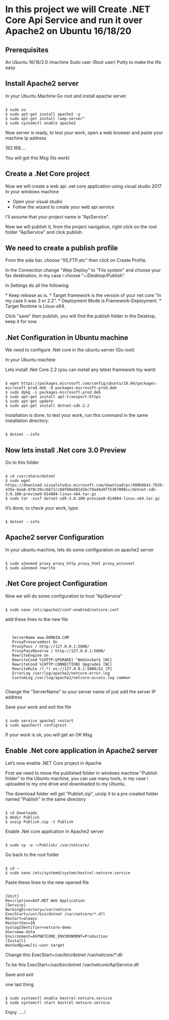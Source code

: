 # In this project we will Create .NET Core Api Service and run it over Apache2 on Ubuntu 16/18/20
## Prerequisites
An Ubuntu 16/18/2.0 /machine
Sudo user (Root user)
Putty to make the life easy

## Install Apache2 server
In your Ubuntu Machine
Go root and install apache server
<pre><code>
$ sudo su
$ sudo apt-get install apache2 -y
$ sudo apt-get install lamp-server^
$ sudo systemctl enable apache2
</code></pre>

<p>Now server is ready, to test your work, open a web browser and paste your machine Ip address</p>
192.168....
<p>You will got this Msg (Its work)</p>

## Create a .Net Core project
Now we will create a web api .net core application using visual studio 2017
In your windows machine
* Open your visual studio
* Follow the wizard to create your web api service

<p>I'll assume that your project name is "ApiService".</p>
<p>Now we will publish it, from the project navigation, right click on the root folder "ApiService" and click publish.</p>

## We need to create a publish profile
<p>From the side bar, choose "IIS,FTP,etc" then click on Create Profile.</p>
<p>In the Connection change "Wep Deploy" to "File system" and choose your fav destination, in my case i choose "~/Desktop/Publish".</p>
<p>In Settings do all the following:</p>
* Keep release as is.
* Target framework is the version of your net core "In my case it was 3 or 2.2".
* Deployment Mode is Framework-Deployment.
* Target Runtime is Linux-x64.

<p>Click "save" then publish, you will find the publish folder in the Desktop, keep it for now.</p>

## .Net Configuration in Ubuntu machine
<p>We need to configure .Net core in the ubuntu server (Go root)</p>
<p>In your Ubuntu machine</p>
<p>Lets install .Net Core 2.2 (you can install any latest framework toy want)</p>
<pre><code>
$ wget https://packages.microsoft.com/config/ubuntu/18.04/packages-microsoft-prod.deb -O packages-microsoft-prod.deb
$ sudo dpkg -i packages-microsoft-prod.deb
$ sudo apt-get install apt-transport-https
$ sudo apt-get update
$ sudo apt-get install dotnet-sdk-2.2
</code></pre>

Installation is done, to test your work, run this command in the same installation directory:
<pre><code>
$ dotnet --info
</code></pre>

## Now lets install .Net core 3.0 Preview
Go to this folder
<pre><code>
$ cd /usr/share/dotnet
$ sudo wget https://download.visualstudio.microsoft.com/download/pr/498b8b41-7626-435e-bea8-878c39ccbbf3/c8df08e881d1bcf9a49a9ff5367090cc/dotnet-sdk-3.0.100-preview9-014004-linux-x64.tar.gz
$ sudo tar -xvzf dotnet-sdk-3.0.100-preview9-014004-linux-x64.tar.gz
</code></pre>


It’s done, to check your work, type:
<pre><code>
$ dotnet --info
</code></pre>

## Apache2 server Configuration 
In your ubuntu machine, lets do some configuration on apache2 server
<pre><code>
$ sudo a2enmod proxy proxy_http proxy_html proxy_wstunnel
$ sudo a2enmod rewrite
</code></pre>

## .Net Core project Configuration 
Now we will do some configuration to host "ApiService"
<pre><code>
$ sudo nano /etc/apache2/conf-enabled/netcore.conf
</code></pre>
add these lines to the new file
<pre><code>
<VirtualHost *:80>  
   ServerName www.DOMAIN.COM  
   ProxyPreserveHost On  
   ProxyPass / http://127.0.0.1:5000/  
   ProxyPassReverse / http://127.0.0.1:5000/  
   RewriteEngine on  
   RewriteCond %{HTTP:UPGRADE} ^WebSocket$ [NC]  
   RewriteCond %{HTTP:CONNECTION} Upgrade$ [NC]  
   RewriteRule /(.*) ws://127.0.0.1:5000/$1 [P]  
   ErrorLog /var/log/apache2/netcore-error.log  
   CustomLog /var/log/apache2/netcore-access.log common  
</VirtualHost> 
</code></pre>

Change the "ServerName" to your server name of just add the server IP address
<p>Save your work and exit the file</p>
<pre><code>
$ sudo service apache2 restart
$ sudo apachectl configtest
</code></pre>
If your work is ok, you will get an OK Msg

## Enable .Net core application in Apache2 server
<p>Let’s now enable .NET Core project in Apache</p>
First we need to move the published folder in windows machine "Publish folder" to the Ubuntu machine, you can use many tools, in my case i uploaded to my one drive and downloaded to my Ubuntu.
<p>The download folder will get "Publish.zip", unzip it to a pre created folder named "Publish" in the same directory</p>
<pre><code>
$ cd Downloads
$ mkdir Publish
$ unzip Publish.zip -t Publish
</code></pre>

Enable .Net core application in Apache2 server
<pre><code>
$ sudo cp -a ~/Publish/ /var/netcore/
</code></pre>
Go back to the root folder
<pre><code>
$ cd ~
$ sudo nano /etc/systemd/system/kestrel-netcore.service
</code></pre>
Paste these lines to the new opened file
<pre><code>
[Unit]
Description=ASP.NET Web Application
[Service]
WorkingDirectory=/var/netcore
ExecStart=/usr/bin/dotnet /var/netcore/*.dll
Restart=always
RestartSec=10
SyslogIdentifier=netcore-demo
User=www-data
Environment=ASPNETCORE_ENVIRONMENT=Production
[Install]
WantedBy=multi-user.target
</code></pre>

Change this
ExecStart=/usr/bin/dotnet /var/netcore/*.dll

To be this
ExecStart=/usr/bin/dotnet /var/netcore/ApiService.dll

Save and exit 

one last thing
<pre><code>
$ sudo systemctl enable kestrel-netcore.service
$ sudo systemctl start kestrel-netcore.service
</code></pre>

Enjoy .....!
